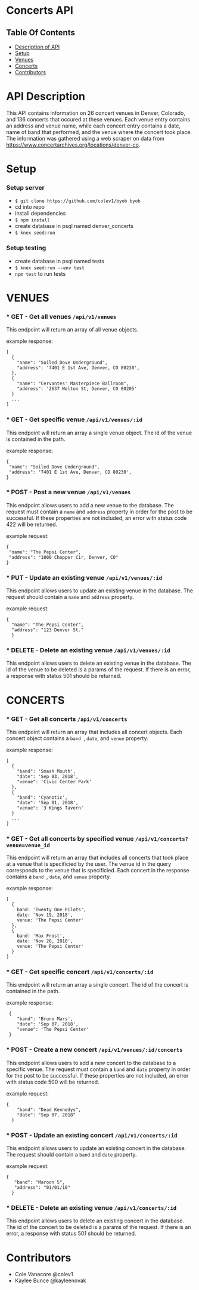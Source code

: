 # Concerts API

## Table Of Contents 
* [Description of API](#api-description)
* [Setup](#setup)
* [Venues](#venues)
* [Concerts](#concerts)
* [Contributors](#contributors)


# API Description

This API contains information on 26 concert venues in Denver, Colorado, and 136 concerts that occured at these venues.  Each venue entry contains an address and venue name, while each concert entry contains a date, name of band that performed, and the venue where the concert took place.  The information was gathered using a web scraper on data from https://www.concertarchives.org/locations/denver-co.

# Setup 

### Setup server
* `$ git clone https://github.com/colev1/byob byob`
* cd into repo
* install dependencies
* `$ npm install `
* create database in psql named denver_concerts
* `$ knex seed:run` 

### Setup testing
* create database in psql named tests
* `$ knex seed:run --env test`
* `npm test` to run tests

# VENUES

### * GET - Get all venues `/api/v1/venues`

This endpoint will return an array of all venue objects.

example response: 
```
[
  {
    "name": "Soiled Dove Underground",
    "address": '7401 E 1st Ave, Denver, CO 80230',
  }, 
  {
    "name": "Cervantes' Masterpiece Ballroom",
    "address": '2637 Welton St, Denver, CO 80205'
  } 
  ...
] 
```

### * GET - Get specific venue `/api/v1/venues/:id`

This endpoint will return an array a single venue object. The id of the venue is contained in the path. 

example response: 
```
{
 "name": "Soiled Dove Underground",
 "address": '7401 E 1st Ave, Denver, CO 80230',
} 
 ```

### * POST - Post a new venue `/api/v1/venues`

This endpoint allows users to add a new venue to the database.  The request must contain a `name` and `address` property in order for the post to be successful. If these properties are not included, an error with status code 422 will be returned.

example request: 
```
{   
 "name": "The Pepsi Center",
 "address": "1000 Chopper Cir, Denver, CO"
}
```
  
### * PUT - Update an existing venue `/api/v1/venues/:id`

This endpoint allows users to update an existing venue in the database. The request should contain a `name` and `address` property.

example request: 
```
{  
  "name": "The Pepsi Center",
  "address": "123 Denver St."
  }
```

### * DELETE - Delete an existing venue `/api/v1/venues/:id`

This endpoint allows users to delete an existing venue in the database. The id of the venue to be deleted is a params of the request. If there is an error, a response with status 501 should be returned.

# CONCERTS

### * GET - Get all concerts `/api/v1/concerts`

This endpoint will return an array that includes all concert objects. Each concert object contains a `band `, `date`, and `venue` property.

example response: 
```
[
  { 
    "band": 'Smash Mouth',
    "date": 'Sep 03, 2018',
    "venue": 'Civic Center Park'
  },
  { 
    "band": 'Cyanotic',
    "date": 'Sep 01, 2018',
    "venue": '3 Kings Tavern'
  } 
  ...
] 
```

### * GET - Get all concerts by specified venue `/api/v1/concerts?venue=venue_id`

This endpoint will return an array that includes all concerts that took place at a venue that is specificied by the user. The venue id in the query corresponds to the venue that is specificied. Each concert in the response contains a `band `, `date`, and `venue` property.

example response: 
```
[
  { 
    band: 'Twenty One Pilots',
    date: 'Nov 19, 2018',
    venue: 'The Pepsi Center' 
  },
  { 
    band: 'Max Frost',
    date: 'Nov 20, 2018',
    venue: 'The Pepsi Center' 
  }
] 
```

### * GET - Get specific concert `/api/v1/concerts/:id`

This endpoint will return an array a single concert. The id of the concert is contained in the path. 

example response: 
```
 { 
    "band": 'Bruno Mars',
    "date": 'Sep 07, 2018',
    "venue": 'The Pepsi Center' 
 } 
```

### * POST - Create a new concert `/api/v1/venues/:id/concerts`

This endpoint allows users to add a new concert to the database to a specific venue.  The request must contain a `band` and `date` property in order for the post to be successful. If these properties are not included, an error with status code 500 will be returned.

example request: 
```
{ 
    "band": "Dead Kennedys",
    "date": "Sep 07, 2018"
  }
```
  
### * POST - Update an existing concert `/api/v1/concerts/:id`

This endpoint allows users to update an existing concert in the database. The request should contain a `band` and `date` property.

example request: 
```
{   
   "band": "Maroon 5",
   "address": "01/01/10"
  }
```

### * DELETE - Delete an existing venue `/api/v1/concerts/:id`

This endpoint allows users to delete an existing concert in the database. The id of the concert to be deleted is a params of the request. If there is an error, a response with status 501 should be returned.

# Contributors
* Cole Vanacore @colev1
* Kaylee Bunce @kayleenovak 
